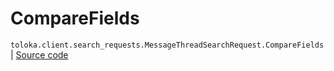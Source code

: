 # CompareFields
`toloka.client.search_requests.MessageThreadSearchRequest.CompareFields` | [Source code](https://github.com/Toloka/toloka-kit/blob/v1.1.4/src/client/search_requests.py#L813)

